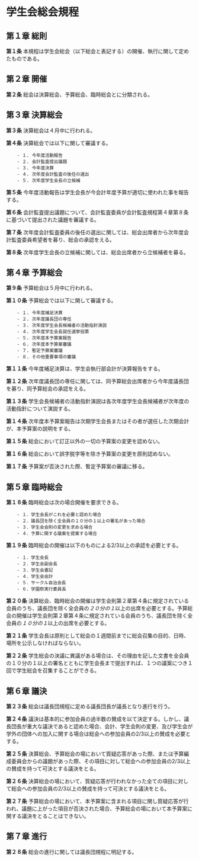 # 学生会総会規程
## 第１章 総則

__第１条__ 本規程は学生会総会（以下総会と表記する）の開催、執行に関して定めたものである。
## 第２章 開催

__第２条__ 総会は決算総会、予算総会、臨時総会とに分類される。
## 第３章 決算総会

__第３条__ 決算総会は４月中に行われる。

__第４条__ 決算総会では以下に関して審議する。

		- １. 今年度活動報告
		- ２. 会計監査提出議題
		- ３. 今年度決算
		- ４. 次年度会計監査の後任の選出
		- ５. 次年度学生会長の立候補

__第５条__ 今年度活動報告は学生会長が今会計年度予算が適切に使われた事を報告する。

__第６条__ 会計監査提出議題について、会計監査委員が会計監査規程第４章第８条に基づいて提出された議題を審議する。

__第７条__ 次年度会計監査委員の後任の選出に関しては、総会出席者から次年度会計監査委員希望者を募り、総会の承認をえる。

__第８条__ 次年度学生会長の立候補に関しては、総会出席者から立候補者を募る。
## 第４章 予算総会

__第９条__ 予算総会は５月中に行われる。

__第１０条__ 予算総会では以下に関して審議する。

		- １. 今年度補足決算
		- ２. 次年度議長団の専任
		- ３. 次年度学生会長候補者の活動指針演説
		- ４. 次年度学生会長就任選挙投票
		- ５. 次年度本予算案報告
		- ６. 次年度本予算案審議
		- ７. 暫定予算案審議
		- ８. その他重要事項の審議

__第１１条__ 今年度補足決算は、学生会執行部会計が決算報告をする。

__第１２条__ 次年度議長団の専任に関しては、同予算総会出席者から今年度議長団を募り、同予算総会の承認をえる。

__第１３条__ 学生会長候補者の活動指針演説は各次年度学生会長候補者が次年度の活動指針について演説する。

__第１４条__ 次年度本予算案報告は次期学生会長またはその者が選任した次期会計が、本予算案の説明をする。

__第１５条__ 総会において訂正以外の一切の予算案の変更を認めない。

__第１６条__ 総会において誤字脱字等を除き予算案の変更を原則認めない。

__第１７条__ 予算案が否決された際、暫定予算案の審議に移る。
## 第５章 臨時総会

__第１８条__ 臨時総会は次の場合開催を要求できる。

		- １．学生会長がこれを必要と認めた場合
		- ２．議長団を除く全会員の１０分の１以上の署名があった場合
		- ３．学生会会則の変更を求める場合
		- ４．予算に関する議案を提案する場合

__第１９条__ 臨時総会の開催は以下のものによる2/3以上の承認を必要とする。

		- １．学生会長
		- ２．学生会副会長
		- ３．学生会書記
		- ４．学生会会計
		- ５．サークル自治会長
		- ６．学園祭実行委員長

__第２０条__ 決算総会、臨時総会の開催は学生会則第２章第４条に規定されている会員のうち、議長団を除く全会員の*２０分の１*以上の出席を必要とする。予算総会の開催は学生会則第２章第４条に規定されている会員のうち、議長団を除く全会員の*１０分の１*以上の出席を必要とする。

__第２１条__ 学生会長は原則として総会の１週間前までに総会召集の目的、日時、場所を公示しなければならない。

__第２２条__ 学生総会の決議に異議がある場合は、その理由を記した文書を全会員の１０分の１以上の署名とともに学生会長まで提出すれば、１つの議案につき１回で学生総会を召集することができる。
## 第６章 議決

__第２３条__ 総会は議長団規程に定める議長団長が議長となり進行を行う。

__第２４条__ 議決は基本的に参加会員の過半数の賛成を以て決定する。しかし、議長団長が重大な議決であると認めた場合、会計、学生会則の変更、及び学生会が学外の団体への加入に関する場合は総会への参加会員の2/3以上の賛成を必要とする。

__第２５条__ 決算総会、予算総会の場において質疑応答があった際、または予算編成委員会からの議題があった際、その項目に対して総会への参加会員の2/3以上の賛成を持って可決とする議決をとる。

__第２６条__ 決算総会の場において、質疑応答が行われなかった全ての項目に対して総会への参加会員の2/3以上の賛成を持って可決とする議決をとる。

__第２７条__ 予算総会の場において、本予算案に含まれる項目に関し質疑応答が行われ、議題に上がった項目が否決された場合、予算総会の場において本予算案に関する議決をとることはできない。
## 第７章 進行

__第２８条__ 総会の進行に関しては議長団規程に明記する。

